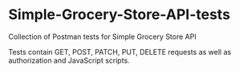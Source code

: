 # Simple-Grocery-Store-API-tests
Collection of Postman tests for Simple Grocery Store API

Tests contain GET, POST, PATCH, PUT, DELETE requests as well as authorization and JavaScript scripts.
